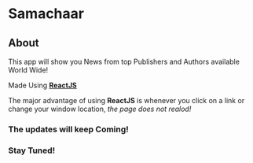 # Samachaar
## About
This app will show you News from top Publishers and Authors available World Wide!

Made Using **[ReactJS](https://reactjs.org/)** 

The major advantage of using **ReactJS** is whenever you click on a link or change your window location, _the page does not realod!_

### The updates will keep Coming!
### Stay Tuned!
